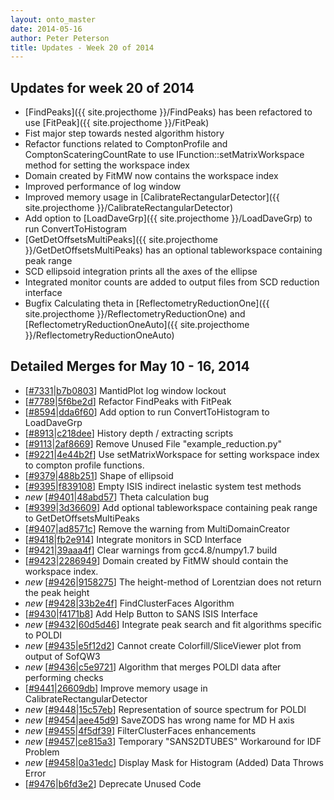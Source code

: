 ```yaml
---
layout: onto_master
date: 2014-05-16
author: Peter Peterson
title: Updates - Week 20 of 2014
---
```

Updates for week 20 of 2014
---------------------------
* [FindPeaks]({{ site.projecthome }}/FindPeaks) has been refactored to use [FitPeak]({{ site.projecthome }}/FitPeak)
* Fist major step towards nested algorithm history
* Refactor functions related to ComptonProfile and ComptonScateringCountRate to use IFunction::setMatrixWorkspace method for setting the workspace index
* Domain created by FitMW now contains the workspace index
* Improved performance of log window
* Improved memory usage in [CalibrateRectangularDetector]({{ site.projecthome }}/CalibrateRectangularDetector)
* Add option to [LoadDaveGrp]({{ site.projecthome }}/LoadDaveGrp) to run ConvertToHistogram
* [GetDetOffsetsMultiPeaks]({{ site.projecthome }}/GetDetOffsetsMultiPeaks) has an optional tableworkspace containing peak range
* SCD ellipsoid integration prints all the axes of the ellipse
* Integrated monitor counts are added to output files from SCD reduction interface
* Bugfix Calculating theta in [ReflectometryReductionOne]({{ site.projecthome }}/ReflectometryReductionOne) and [ReflectometryReductionOneAuto]({{ site.projecthome }}/ReflectometryReductionOneAuto)

Detailed Merges for May 10 - 16, 2014
-------------------------------------
* \[[#7331](http://trac.mantidproject.org/mantid/ticket/7331)\|[b7b0803](https://github.com/mantidproject/mantid/commit/b7b0803294d0c4ef60025287bff91118cc5a7be8)\] MantidPlot log window lockout
* \[[#7789](http://trac.mantidproject.org/mantid/ticket/7789)\|[5f6be2d](https://github.com/mantidproject/mantid/commit/5f6be2dac96abd7aef6f9085b049aa4f8a8a4a83)\] Refactor FindPeaks with FitPeak
* \[[#8594](http://trac.mantidproject.org/mantid/ticket/8594)\|[dda6f60](https://github.com/mantidproject/mantid/commit/dda6f6083adc46ed93e6e636a97ebccef03948d8)\] Add option to run ConvertToHistogram to LoadDaveGrp
* \[[#8913](http://trac.mantidproject.org/mantid/ticket/8913)\|[c218dee](https://github.com/mantidproject/mantid/commit/c218dee08ee7e3ebda8e43434127db88e5e01823)\] History depth / extracting scripts
* \[[#9113](http://trac.mantidproject.org/mantid/ticket/9113)\|[2af8669](https://github.com/mantidproject/mantid/commit/2af86696474a9c5b46ee9a1fd8dea514c512e768)\] Remove Unused File "example_reduction.py"
* \[[#9221](http://trac.mantidproject.org/mantid/ticket/9221)\|[4e44b2f](https://github.com/mantidproject/mantid/commit/4e44b2f98a46dfa810ab232782f8e93fcdf72e45)\] Use setMatrixWorkspace for setting workspace index to compton profile functions.
* \[[#9379](http://trac.mantidproject.org/mantid/ticket/9379)\|[488b251](https://github.com/mantidproject/mantid/commit/488b251bf07b7e9d28e6a3b6fb9fbbf0ac4b4c3a)\] Shape of ellipsoid
* \[[#9395](http://trac.mantidproject.org/mantid/ticket/9395)\|[f839108](https://github.com/mantidproject/mantid/commit/f83910854c50f668ebed3b30b383e8436c33fa12)\] Empty ISIS indirect inelastic system test methods
* *new* \[[#9401](http://trac.mantidproject.org/mantid/ticket/9401)\|[48abd57](https://github.com/mantidproject/mantid/commit/48abd57ae32196550e2cb1aa06e28a38de801727)\] Theta calculation bug
* \[[#9399](http://trac.mantidproject.org/mantid/ticket/9399)\|[3d36609](https://github.com/mantidproject/mantid/commit/3d366091d087051f83490227debb753fa52efd50)\] Add optional tableworkspace containing peak range to GetDetOffsetsMultiPeaks
* \[[#9407](http://trac.mantidproject.org/mantid/ticket/9407)\|[ad8571c](https://github.com/mantidproject/mantid/commit/ad8571c7f318caf57278a10148d275abc9dc65a7)\] Remove the warning from MultiDomainCreator
* \[[#9418](http://trac.mantidproject.org/mantid/ticket/9418)\|[fb2e914](https://github.com/mantidproject/mantid/commit/fb2e91496521e8658e5a905a442a886a1e2915ea)\] Integrate monitors in SCD Interface
* \[[#9421](http://trac.mantidproject.org/mantid/ticket/9421)\|[39aaa4f](https://github.com/mantidproject/mantid/commit/39aaa4f03d258a203694d958444f8c91d047d968)\] Clear warnings from gcc4.8/numpy1.7 build
* \[[#9423](http://trac.mantidproject.org/mantid/ticket/9423)\|[2286949](https://github.com/mantidproject/mantid/commit/22869496ea794f5553f9a3ddacc14a895345a748)\] Domain created by FitMW should contain the workspace index.
* *new* \[[#9426](http://trac.mantidproject.org/mantid/ticket/9426)\|[9158275](https://github.com/mantidproject/mantid/commit/915827555ff353f056dd445c5c0b54c8bce5c72a)\] The height-method of Lorentzian does not return the peak height
* *new* \[[#9428](http://trac.mantidproject.org/mantid/ticket/9428)\|[33b2e4f](https://github.com/mantidproject/mantid/commit/33b2e4f5b4ba0321166549c1f373854c6bb3b7bb)\] FindClusterFaces Algorithm
* \[[#9430](http://trac.mantidproject.org/mantid/ticket/9430)\|[f4171b8](https://github.com/mantidproject/mantid/commit/f4171b8810f608ebbc11dd189c4e3ac2cc9ec9e7)\] Add Help Button to SANS ISIS Interface
* *new* \[[#9432](http://trac.mantidproject.org/mantid/ticket/9432)\|[60d5d46](https://github.com/mantidproject/mantid/commit/60d5d46f27b3ba8bd114706b5a41fa54eb144432)\] Integrate peak search and fit algorithms specific to POLDI
* *new* \[[#9435](http://trac.mantidproject.org/mantid/ticket/9435)\|[e5f12d2](https://github.com/mantidproject/mantid/commit/e5f12d2e902ae03764fe0fcd2687b7556553dd40)\] Cannot create Colorfill/SliceViewer plot from output of SofQW3
* *new* \[[#9436](http://trac.mantidproject.org/mantid/ticket/9436)\|[c5e9721](https://github.com/mantidproject/mantid/commit/c5e97214ae2165eb5afcc218f8a93457e566ee39)\] Algorithm that merges POLDI data after performing checks
* \[[#9441](http://trac.mantidproject.org/mantid/ticket/9441)\|[26609db](https://github.com/mantidproject/mantid/commit/26609dbae7130f79e816a4a2054377ebf9d4b1ce)\] Improve memory usage in CalibrateRectangularDetector
* *new* \[[#9448](http://trac.mantidproject.org/mantid/ticket/9448)\|[15c57eb](https://github.com/mantidproject/mantid/commit/15c57eb1669c6793841eabb4b9fac8fa4272ee08)\] Representation of source spectrum for POLDI
* *new* \[[#9454](http://trac.mantidproject.org/mantid/ticket/9454)\|[aee45d9](https://github.com/mantidproject/mantid/commit/aee45d921b6fa1fbcbf77af9eaabf7425df55e69)\] SaveZODS has wrong name for MD H axis
* *new* \[[#9455](http://trac.mantidproject.org/mantid/ticket/9455)\|[4f5df39](https://github.com/mantidproject/mantid/commit/4f5df39b581350d6b6f931b15fc60608f621fbd1)\] FilterClusterFaces enhancements
* *new* \[[#9457](http://trac.mantidproject.org/mantid/ticket/9457)\|[ce815a3](https://github.com/mantidproject/mantid/commit/ce815a3b31df6d03ab6f5db9485a9e208afaac42)\] Temporary "SANS2DTUBES" Workaround for IDF Problem
* *new* \[[#9458](http://trac.mantidproject.org/mantid/ticket/9458)\|[0a31edc](https://github.com/mantidproject/mantid/commit/0a31edc4662ef484058b040f36f8cf3b6c966cb9)\] Display Mask for Histogram (Added) Data Throws Error
* \[[#9476](http://trac.mantidproject.org/mantid/ticket/9476)\|[b6fd3e2](https://github.com/mantidproject/mantid/commit/b6fd3e2c937b46ee056ce6594dbdbd342ddc2f2d)\] Deprecate Unused Code
